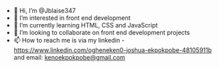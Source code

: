 - 👋 Hi, I’m @Jblaise347
- 👀 I’m interested in front end development
- 🌱 I’m currently learning HTML, CSS and JavaScript
- 💞️ I’m looking to collaborate on front end development projects
- 📫 How to reach me is via my linkedin - https://www.linkedin.com/ogheneken0-joshua-ekpokpobe-48105911b and email: kenoekpokpobe@gmail.com

<!---
Jblaise347/Jblaise347 is a ✨ special ✨ repository because its `README.md` (this file) appears on your GitHub profile.
You can click the Preview link to take a look at your changes.
--->
